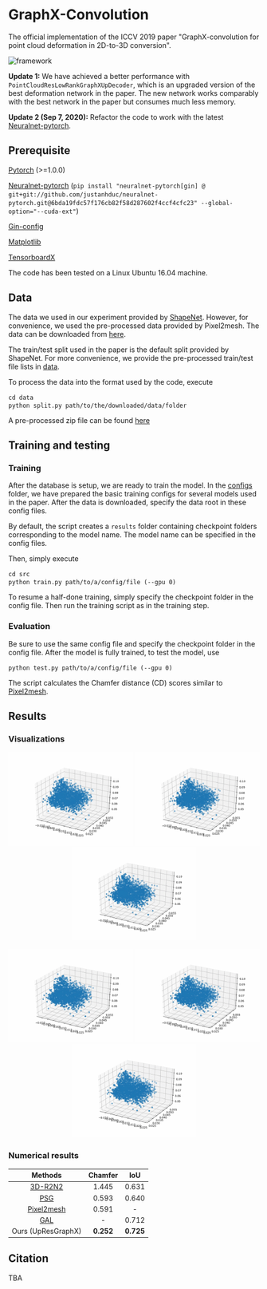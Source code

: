 # GraphX-Convolution

The official implementation of the ICCV 2019 paper 
"GraphX-convolution for point cloud deformation in 2D-to-3D conversion".

![framework](./imgs/framework.jpg)

__Update 1:__ We have achieved a better performance with `PointCloudResLowRankGraphXUpDecoder`, 
which is an upgraded version of the best deformation network in the paper. The new network works 
comparably with the best network in the paper but consumes much less memory.

__Update 2 (Sep 7, 2020):__ Refactor the code to work with the latest [Neuralnet-pytorch](https://github.com/justanhduc/neuralnet-pytorch).

## Prerequisite

[Pytorch](https://pytorch.org/get-started/locally/) (>=1.0.0)

[Neuralnet-pytorch](https://github.com/justanhduc/neuralnet-pytorch) (``pip install "neuralnet-pytorch[gin] @ git+git://github.com/justanhduc/neuralnet-pytorch.git@6bda19fdc57f176cb82f58d287602f4ccf4cfc23" --global-option="--cuda-ext"``)

[Gin-config](https://github.com/google/gin-config)

[Matplotlib](https://matplotlib.org/)

[TensorboardX](https://github.com/lanpa/tensorboardX)

The code has been tested on a Linux Ubuntu 16.04 machine.

## Data

The data we used in our experiment provided by [ShapeNet](https://www.shapenet.org/). 
However, for convenience, we used the pre-processed data provided by Pixel2mesh. 
The data can be downloaded from [here](https://github.com/nywang16/Pixel2Mesh).

The train/test split used in the paper is the default split provided by ShapeNet. 
For more convenience, we provide the pre-processed train/test file lists in [data](./data).

To process the data into the format used by the code, execute 

```
cd data
python split.py path/to/the/downloaded/data/folder
```

A pre-processed zip file can be found [here](https://drive.google.com/file/d/1EzGkZ4XBhVNGZPnMXPSbkOaNz2sechbZ/view)

## Training and testing

### Training

After the database is setup, we are ready to train the model. 
In the [configs](./src/configs) folder, we have prepared the basic training configs for several models
used in the paper.
After the data is downloaded, specify the data root in these config files.

By default, the script creates a `results` folder containing checkpoint folders 
corresponding to the model name.
The model name can be specified in the config files.

Then, simply execute

```
cd src
python train.py path/to/a/config/file (--gpu 0)
```

To resume a half-done training, simply specify the checkpoint folder in the config file.
Then run the training script as in the training step.

### Evaluation

Be sure to use the same config file and specify the checkpoint folder in the config file.
After the model is fully trained, to test the model, use

```
python test.py path/to/a/config/file (--gpu 0)
```

The script calculates the Chamfer distance (CD) scores similar to 
[Pixel2mesh](https://github.com/nywang16/Pixel2Mesh).

## Results

### Visualizations

<p align='center'>
  <img src='imgs/results/airplane.gif' width="250px">
  <img src='imgs/results/bench.gif' width="250px">
  <img src='imgs/results/car.gif' width="250px">
</p>

<p align='center'>
  <img src='imgs/results/lamp.gif' width="250px">
  <img src='imgs/results/monitor.gif' width="250px">
  <img src='imgs/results/table.gif' width="250px">
</p>

### Numerical results

|Methods|Chamfer|IoU|
|:-------:|:---:|:-------:|
|[3D-R2N2](http://3d-r2n2.stanford.edu/)|1.445|0.631|
|[PSG](https://arxiv.org/abs/1612.00603)|0.593|0.640|
|[Pixel2mesh](https://github.com/nywang16/Pixel2Mesh)|0.591|-|
|[GAL](https://link.springer.com/chapter/10.1007/978-3-030-01237-3_49)|-|0.712|
|Ours (UpResGraphX)|__0.252__|__0.725__|

## Citation

TBA
